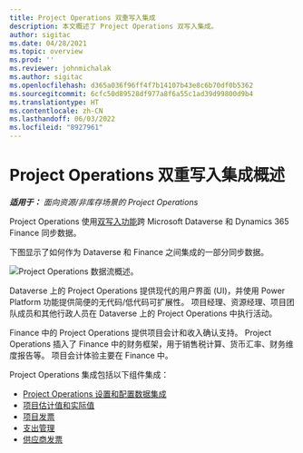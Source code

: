 ```yaml
---
title: Project Operations 双重写入集成
description: 本文概述了 Project Operations 双写入集成。
author: sigitac
ms.date: 04/28/2021
ms.topic: overview
ms.prod: ''
ms.reviewer: johnmichalak
ms.author: sigitac
ms.openlocfilehash: d365a036f96ff4f7b14107b43e8c6b70df0b5362
ms.sourcegitcommit: 6cfc50d89528df977a8f6a55c1ad39d99800d9b4
ms.translationtype: HT
ms.contentlocale: zh-CN
ms.lasthandoff: 06/03/2022
ms.locfileid: "8927961"
---
```

# <a name="project-operations-dual-write-integration-overview"></a>Project Operations 双重写入集成概述

_**适用于：** 面向资源/非库存场景的 Project Operations_

Project Operations 使用[双写入功能](/dynamics365/fin-ops-core/dev-itpro/data-entities/dual-write/dual-write-home-page)跨 Microsoft Dataverse 和 Dynamics 365 Finance 同步数据。

下图显示了如何作为 Dataverse 和 Finance 之间集成的一部分同步数据。

![Project Operations 数据流概述。](./media/ProjectOperationsFlows.jpg)

Dataverse 上的 Project Operations 提供现代的用户界面 (UI)，并使用 Power Platform 功能提供简便的无代码/低代码可扩展性。 项目经理、资源经理、项目团队成员和其他行政人员在 Dataverse 上的 Project Operations 中执行活动。

Finance 中的 Project Operations 提供项目会计和收入确认支持。 Project Operations 插入了 Finance 中的财务框架，用于销售税计算、货币汇率、财务维度报告等。 项目会计体验主要在 Finance 中。

Project Operations 集成包括以下组件集成：


- [Project Operations 设置和配置数据集成](resource-dual-write-setup-integration.md) 
- [项目估计值和实际值](resource-dual-write-estimates-actuals.md)
- [项目发票](resource-dual-write-project-invoice.md)
- [支出管理](resource-dual-write-expense.md)
- [供应商发票](resource-dual-write-vendor-invoice.md)
